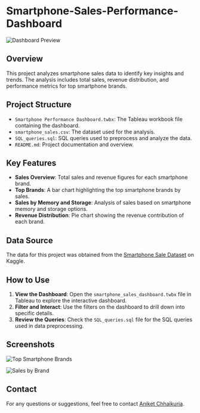 # Smartphone-Sales-Performance-Dashboard

![Dashboard Preview](https://github.com/aniketchhaikuria/Smartphone-Sales-Performance-Dashboard/assets/171453889/b7d3599b-3caf-43a3-a918-fa6bdc87f518)

## Overview

This project analyzes smartphone sales data to identify key insights and trends. The analysis includes total sales, revenue distribution, and performance metrics for top smartphone brands.

## Project Structure

- `Smartphone Performance Dashboard.twbx`: The Tableau workbook file containing the dashboard.
- `smartphone_sales.csv`: The dataset used for the analysis.
- `SQL_queries.sql`: SQL queries used to preprocess and analyze the data.
- `README.md`: Project documentation and overview.

## Key Features

- **Sales Overview**: Total sales and revenue figures for each smartphone brand.
- **Top Brands**: A bar chart highlighting the top smartphone brands by sales.
- **Sales by Memory and Storage**: Analysis of sales based on smartphone memory and storage options.
- **Revenue Distribution**: Pie chart showing the revenue contribution of each brand.

## Data Source

The data for this project was obtained from the [Smartphone Sale Dataset](https://www.kaggle.com/datasets/yaminh/smartphone-sale-dataset) on Kaggle.

## How to Use

1. **View the Dashboard**: Open the `smartphone_sales_dashboard.twbx` file in Tableau to explore the interactive dashboard.
2. **Filter and Interact**: Use the filters on the dashboard to drill down into specific details.
3. **Review the Queries**: Check the `SQL_queries.sql` file for the SQL queries used in data preprocessing.

## Screenshots

![Top Smartphone Brands](https://github.com/aniketchhaikuria/Smartphone-Sales-Performance-Dashboard/assets/171453889/d9505fbc-2825-4a31-90cc-2b268a891188)

![Sales by Brand](https://github.com/aniketchhaikuria/Smartphone-Sales-Performance-Dashboard/assets/171453889/af4ac539-150e-42f2-81f1-fec20c4a2ae3)

## Contact

For any questions or suggestions, feel free to contact [Aniket Chhaikuria](mailto:ca26072000@gmail.com).
